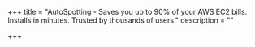 +++
title = "AutoSpotting - Saves you up to 90% of your AWS EC2 bills. Installs in minutes. Trusted by thousands of users."
description = ""

+++
